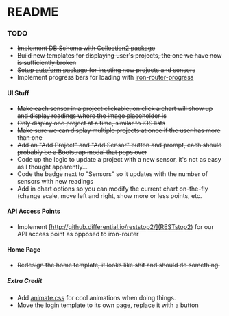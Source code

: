 # README

### TODO
- ~~Implement DB Schema with [Collection2](https://github.com/aldeed/meteor-collection2) package~~
- ~~Build new templates for displaying user's projects, the one we have now is sufficiently broken~~
- ~~Setup [autoform](https://atmospherejs.com/package/autoform) package for inseting new projects and sensors~~
- Implement progress bars for loading with [iron-router-progress](https://atmospherejs.com/package/iron-router-progress)

#### UI Stuff
- ~~Make each sensor in a project clickable, on click a chart will show up and display readings where the image placeholder is~~
- ~~Only display one project at a time, similar to iOS lists~~
- ~~Make sure we can display multiple projects at once if the user has more than one~~
- ~~Add an "Add Project" and "Add Sensor" button and prompt, each should probably be a Bootstrap modal that pops over~~
- Code up the logic to update a project with a new sensor, it's not as easy as I thought apparently...
- Code the badge next to "Sensors" so it updates with the number of sensors with new readings
- Add in chart options so you can modify the current chart on-the-fly (change scale, move left and right, show more or less points, etc.

#### API Access Points
- Implement [http://github.differential.io/reststop2/](RESTstop2) for our API access point as opposed to iron-router

#### Home Page
- ~~Redesign the home template, it looks like shit and should do something.~~

##### Extra Credit 
- Add [animate.css](http://daneden.github.io/animate.css/) for cool animations when doing things. 
- Move the login template to its own page, replace it with a button